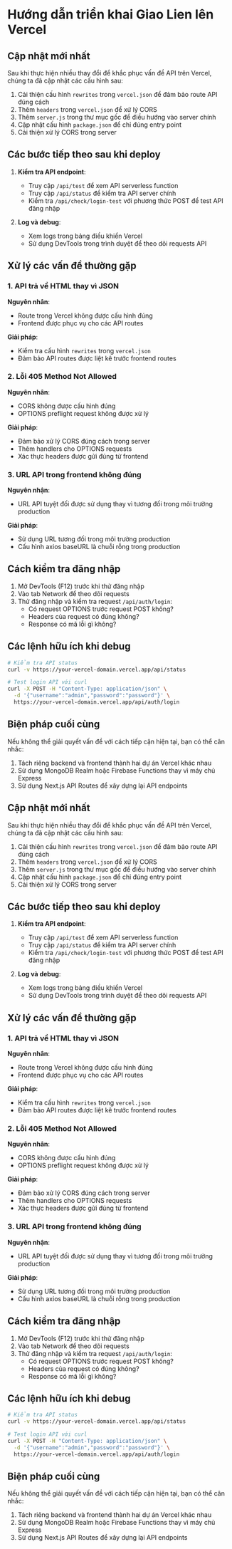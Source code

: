 # Hướng dẫn triển khai Giao Lien lên Vercel

## Cập nhật mới nhất

Sau khi thực hiện nhiều thay đổi để khắc phục vấn đề API trên Vercel, chúng ta đã cập nhật các cấu hình sau:

1. Cải thiện cấu hình `rewrites` trong `vercel.json` để đảm bảo route API đúng cách
2. Thêm `headers` trong `vercel.json` để xử lý CORS
3. Thêm `server.js` trong thư mục gốc để điều hướng vào server chính
4. Cập nhật cấu hình `package.json` để chỉ đúng entry point
5. Cải thiện xử lý CORS trong server

## Các bước tiếp theo sau khi deploy

1. **Kiểm tra API endpoint**:
   - Truy cập `/api/test` để xem API serverless function
   - Truy cập `/api/status` để kiểm tra API server chính
   - Kiểm tra `/api/check/login-test` với phương thức POST để test API đăng nhập

2. **Log và debug**:
   - Xem logs trong bảng điều khiển Vercel
   - Sử dụng DevTools trong trình duyệt để theo dõi requests API

## Xử lý các vấn đề thường gặp

### 1. API trả về HTML thay vì JSON

**Nguyên nhân**: 
- Route trong Vercel không được cấu hình đúng
- Frontend được phục vụ cho các API routes

**Giải pháp**:
- Kiểm tra cấu hình `rewrites` trong `vercel.json`
- Đảm bảo API routes được liệt kê trước frontend routes

### 2. Lỗi 405 Method Not Allowed 

**Nguyên nhân**:
- CORS không được cấu hình đúng
- OPTIONS preflight request không được xử lý

**Giải pháp**:
- Đảm bảo xử lý CORS đúng cách trong server
- Thêm handlers cho OPTIONS requests
- Xác thực headers được gửi đúng từ frontend

### 3. URL API trong frontend không đúng

**Nguyên nhận**:
- URL API tuyệt đối được sử dụng thay vì tương đối trong môi trường production

**Giải pháp**:
- Sử dụng URL tương đối trong môi trường production
- Cấu hình axios baseURL là chuỗi rỗng trong production

## Cách kiểm tra đăng nhập

1. Mở DevTools (F12) trước khi thử đăng nhập
2. Vào tab Network để theo dõi requests
3. Thử đăng nhập và kiểm tra request `/api/auth/login`:
   - Có request OPTIONS trước request POST không?
   - Headers của request có đúng không?
   - Response có mã lỗi gì không?

## Các lệnh hữu ích khi debug

```bash
# Kiểm tra API status
curl -v https://your-vercel-domain.vercel.app/api/status

# Test login API với curl
curl -X POST -H "Content-Type: application/json" \
  -d '{"username":"admin","password":"password"}' \
  https://your-vercel-domain.vercel.app/api/auth/login
```

## Biện pháp cuối cùng

Nếu không thể giải quyết vấn đề với cách tiếp cận hiện tại, bạn có thể cân nhắc:

1. Tách riêng backend và frontend thành hai dự án Vercel khác nhau
2. Sử dụng MongoDB Realm hoặc Firebase Functions thay vì máy chủ Express
3. Sử dụng Next.js API Routes để xây dựng lại API endpoints 

## Cập nhật mới nhất

Sau khi thực hiện nhiều thay đổi để khắc phục vấn đề API trên Vercel, chúng ta đã cập nhật các cấu hình sau:

1. Cải thiện cấu hình `rewrites` trong `vercel.json` để đảm bảo route API đúng cách
2. Thêm `headers` trong `vercel.json` để xử lý CORS
3. Thêm `server.js` trong thư mục gốc để điều hướng vào server chính
4. Cập nhật cấu hình `package.json` để chỉ đúng entry point
5. Cải thiện xử lý CORS trong server

## Các bước tiếp theo sau khi deploy

1. **Kiểm tra API endpoint**:
   - Truy cập `/api/test` để xem API serverless function
   - Truy cập `/api/status` để kiểm tra API server chính
   - Kiểm tra `/api/check/login-test` với phương thức POST để test API đăng nhập

2. **Log và debug**:
   - Xem logs trong bảng điều khiển Vercel
   - Sử dụng DevTools trong trình duyệt để theo dõi requests API

## Xử lý các vấn đề thường gặp

### 1. API trả về HTML thay vì JSON

**Nguyên nhân**: 
- Route trong Vercel không được cấu hình đúng
- Frontend được phục vụ cho các API routes

**Giải pháp**:
- Kiểm tra cấu hình `rewrites` trong `vercel.json`
- Đảm bảo API routes được liệt kê trước frontend routes

### 2. Lỗi 405 Method Not Allowed 

**Nguyên nhân**:
- CORS không được cấu hình đúng
- OPTIONS preflight request không được xử lý

**Giải pháp**:
- Đảm bảo xử lý CORS đúng cách trong server
- Thêm handlers cho OPTIONS requests
- Xác thực headers được gửi đúng từ frontend

### 3. URL API trong frontend không đúng

**Nguyên nhận**:
- URL API tuyệt đối được sử dụng thay vì tương đối trong môi trường production

**Giải pháp**:
- Sử dụng URL tương đối trong môi trường production
- Cấu hình axios baseURL là chuỗi rỗng trong production

## Cách kiểm tra đăng nhập

1. Mở DevTools (F12) trước khi thử đăng nhập
2. Vào tab Network để theo dõi requests
3. Thử đăng nhập và kiểm tra request `/api/auth/login`:
   - Có request OPTIONS trước request POST không?
   - Headers của request có đúng không?
   - Response có mã lỗi gì không?

## Các lệnh hữu ích khi debug

```bash
# Kiểm tra API status
curl -v https://your-vercel-domain.vercel.app/api/status

# Test login API với curl
curl -X POST -H "Content-Type: application/json" \
  -d '{"username":"admin","password":"password"}' \
  https://your-vercel-domain.vercel.app/api/auth/login
```

## Biện pháp cuối cùng

Nếu không thể giải quyết vấn đề với cách tiếp cận hiện tại, bạn có thể cân nhắc:

1. Tách riêng backend và frontend thành hai dự án Vercel khác nhau
2. Sử dụng MongoDB Realm hoặc Firebase Functions thay vì máy chủ Express
3. Sử dụng Next.js API Routes để xây dựng lại API endpoints 